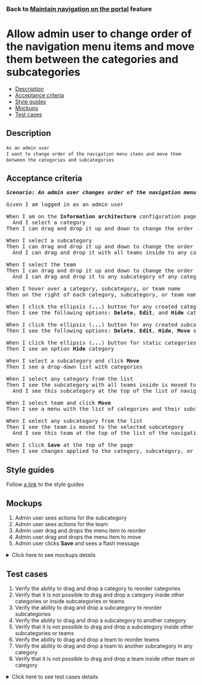 ### Back to [Maintain navigation on the portal](../../) feature

# Allow admin user to change order of the navigation menu items and move them between the categories and subcategories

- [Description](#description)
- [Acceptance criteria](#acceptance-criteria)
- [Style guides](#style-guides)
- [Mockups](#mockups)
- [Test cases](#test-cases)

## Description

    As an admin user
    I want to change order of the navigation menu items and move them between the categories and subcategories

## Acceptance criteria

<pre>
<b><i>Scenario: An admin user changes order of the navigation menu categories, subcategories, and teams and moves them between the categories and subcategories</i></b>

Given I am logged in as an admin user

When I am on the <b>Information architecture</b> configuration page
  And I select a category
Then I can drag and drop it up and down to change the order of the categories

When I select a subcategory
Then I can drag and drop it up and down to change the order of the subcategories inside the category
  And I can drag and drop it with all teams inside to any category

When I select the team
Then I can drag and drop it up and down to change the order of the teams inside the subcategory
  And I can drag and drop it to any subcategory of any category

When I hover over a category, subcategory, or team name
Then on the right of each category, subcategory, or team name, I see the ellipsis (<b>...</b>) button

When I click the ellipsis (<b>...</b>) button for any created category
Then I see the following options: <b>Delete</b>, <b>Edit</b>, and <b>Hide</b> category

When I click the ellipsis (<b>...</b>) button for any created subcategory or team
Then I see the following options: <b>Delete</b>, <b>Edit</b>, <b>Hide</b>, <b>Move</b> subcategory or team

When I click the ellipsis (<b>...</b>) button for static categories (<b>Lifestyle</b>, <b>Dealbook</b>, <b>Video</b>, <b>Team hub</b>)
Then I see an option <b>Hide</b> category

When I select a subcategory and click <b>Move</b>
Then I see a drop-down list with categories

When I select any category from the list
Then I see the subcategory with all teams inside is moved to the selected category
  And I see this subcategory at the top of the list of navigation menu subcategories for the selected category

When I select team and click <b>Move</b>
Then I see a menu with the list of categories and their subcategories where I can move the selected team

When I select any subcategory from the list
Then I see the team is moved to the selected subcategory
  And I see this team at the top of the list of the navigation menu teams for the selected subcategory in the category

When I click <b>Save</b> at the top of the page
Then I see changes applied to the category, subcategory, or team are saved
</pre>

## Style guides

Follow [a link](https://www.figma.com/proto/0zkkf5WC77OSpvyD6YXpFE/Style-guides?page-id=0%3A1&node-id=19%3A5368&viewport=266%2C48%2C0.54&scaling=min-zoom&starting-point-node-id=19%3A5368) to the style guides

## Mockups

1. Admin user sees actions for the subcategory
2. Admin user sees actions for the team
3. Admin user drag and drops the menu item to reorder
4. Admin user drag and drops the menu item to move
5. Admin user clicks <b>Save</b> and sees a flash message

<details>
  <summary>Click here to see mockups details</summary>

**1. Admin user sees actions for the subcategory:**

![Admin user sees actions for the subcategory](/sports_hub_portal/desktop_application_features/maintain_navigation/images/ia_subcategory_actions.png)

**2. Admin user sees actions for the team:**

![Admin user sees actions for the team](/sports_hub_portal/desktop_application_features/maintain_navigation/images/ia_team_actions.png)

**3. Admin user drag and drops the menu item to reorder:**

![Admin user drag and drops the menu item to reorder](/sports_hub_portal/desktop_application_features/maintain_navigation/images/ia_drag_and_drop_1.png)

**4. Admin user drag and drops the menu item to move:**

![Admin user drag and drops the menu item to move](/sports_hub_portal/desktop_application_features/maintain_navigation/images/ia_drag_and_drop_2.png)

**5. Admin user clicks Save and sees a flash message:**

![Admin user clicks Save and sees a flash message](/sports_hub_portal/desktop_application_features/maintain_navigation/images/ia_success_save.png)

</details>

## Test cases

1. Verify the ability to drag and drop a category to reorder categories
2. Verify that it is not possible to drag and drop a category inside other categories or inside subcategories or teams
3. Verify the ability to drag and drop a subcategory to reorder subcategories
4. Verify the ability to drag and drop a subcategory to another category
5. Verify that it is not possible to drag and drop a subcategory inside other subcategories or teams
6. Verify the ability to drag and drop a team to reorder teams
7. Verify the ability to drag and drop a team to another subcategory in any category
8. Verify that it is not possible to drag and drop a team inside other team or category

<details>
  <summary>Click here to see test cases details</summary>

### **#1. Verify the ability to drag and drop a category to reorder categories**

|Preconditions|Steps|Expected result
--------------|-----|----------
|- Log in with admin account</br>- Go to the <b>Information Architecture</b> configuration page|1) Select a category and drag and drop it up or down to change the order of categories|1) The order of the categories is changed|

### **#2. Verify that it is not possible to drag and drop a category inside other categories or inside subcategories or teams**

|Preconditions|Steps|Expected result
--------------|-----|----------
|- Log in with admin account</br>- Go to the <b>Information Architecture</b> configuration page|1) Select a category and drag and drop it to another category or to the subcategory or team|1) The category is back to the place from which it was moved|

### **#3. Verify the ability to drag and drop a subcategory to reorder subcategories**

|Preconditions|Steps|Expected result
--------------|-----|----------
|- Log in with admin account</br>- Go to the <b>Information Architecture</b> configuration page|1) Select a subcategory and drag and drop it up or down to change the order of subcategories|1) The order of the subcategories is changed|

### **#4. Verify the ability to drag and drop a subcategory to another category**

|Preconditions|Steps|Expected result
--------------|-----|----------
|- Log in with admin account</br>- Go to the <b>Information Architecture</b> configuration page|1) Select a subcategory and drag and drop it to another category|1) The subcategory with all teams inside is moved to the selected category|

### **#5. Verify that it is not possible to drag and drop a subcategory inside other subcategories or teams**

|Preconditions|Steps|Expected result
--------------|-----|----------
|- Log in with admin account</br>- Go to the <b>Information Architecture</b> configuration page|1) Select a subcategory and drag and drop it to another subcategory or to the team|1) The subcategory is back to the place from which it was moved|

### **#6. Verify the ability to drag and drop a team to reorder teams**

|Preconditions|Steps|Expected result
--------------|-----|----------
|- Log in with admin account</br>- Go to the <b>Information Architecture</b> configuration page|1) Select a team and drag and drop it up or down to change the order of teams|1) The order of the teams is changed|

### **#7. Verify the ability to drag and drop a team to another subcategory in any category**

|Preconditions|Steps|Expected result
--------------|-----|----------
|- Log in with admin account</br>- Go to the <b>Information Architecture</b> configuration page|1) Select a team and drag and drop it to another subcategory in any category|1) The team is moved to a selected subcategory in the selected category|

### **#8. Verify that it is not possible to drag and drop a team inside other team or category**

|Preconditions|Steps|Expected result
--------------|-----|----------
|- Log in with admin account</br>- Go to the <b>Information Architecture</b> configuration page|1) Select a team and drag and drop it to another team or to the category|1) The team is back to the place from which it was moved|

</details>
